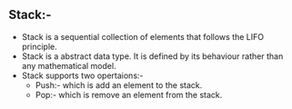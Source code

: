  ## Stack:- 
  - Stack is a sequential collection of elements that follows the LIFO principle.
  - Stack is a abstract data type. It is defined by its behaviour rather than any mathematical model.
  - Stack supports two opertaions:- 
     - Push:- which is add an element to the stack.
     - Pop:- which is remove an element from the stack.
